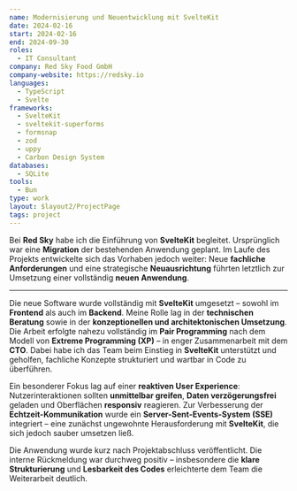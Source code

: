 ```yaml
---
name: Modernisierung und Neuentwicklung mit SvelteKit
date: 2024-02-16
start: 2024-02-16
end: 2024-09-30
roles:
  - IT Consultant
company: Red Sky Food GmbH
company-website: https://redsky.io
languages:
  - TypeScript
  - Svelte
frameworks:
  - SvelteKit
  - sveltekit-superforms
  - formsnap
  - zod
  - uppy
  - Carbon Design System
databases:
  - SQLite
tools:
  - Bun
type: work
layout: $layout2/ProjectPage
tags: project
---
```


Bei **Red Sky** habe ich die Einführung von **SvelteKit** begleitet. Ursprünglich war eine **Migration** der bestehenden Anwendung geplant. Im Laufe des Projekts entwickelte sich das Vorhaben jedoch weiter: Neue **fachliche Anforderungen** und eine strategische **Neuausrichtung** führten letztlich zur Umsetzung einer vollständig **neuen Anwendung**.

---

Die neue Software wurde vollständig mit **SvelteKit** umgesetzt – sowohl im **Frontend** als auch im **Backend**. Meine Rolle lag in der **technischen Beratung** sowie in der **konzeptionellen und architektonischen Umsetzung**. Die Arbeit erfolgte nahezu vollständig im **Pair Programming** nach dem Modell von **Extreme Programming (XP)** – in enger Zusammenarbeit mit dem **CTO**. Dabei habe ich das Team beim Einstieg in **SvelteKit** unterstützt und geholfen, fachliche Konzepte strukturiert und wartbar in Code zu überführen.

Ein besonderer Fokus lag auf einer **reaktiven User Experience**: Nutzerinteraktionen sollten **unmittelbar greifen**, **Daten verzögerungsfrei** geladen und Oberflächen **responsiv** reagieren. Zur Verbesserung der **Echtzeit-Kommunikation** wurde ein **Server-Sent-Events-System (SSE)** integriert – eine zunächst ungewohnte Herausforderung mit **SvelteKit**, die sich jedoch sauber umsetzen ließ.

Die Anwendung wurde kurz nach Projektabschluss veröffentlicht. Die interne Rückmeldung war durchweg positiv – insbesondere die **klare Strukturierung** und **Lesbarkeit des Codes** erleichterte dem Team die Weiterarbeit deutlich.
